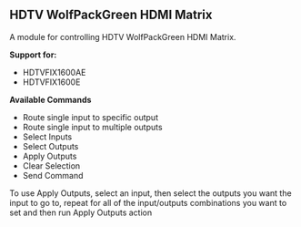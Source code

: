 ## HDTV WolfPackGreen HDMI Matrix

A module for controlling HDTV WolfPackGreen HDMI Matrix.

**Support for:**

- HDTVFIX1600AE
- HDTVFIX1600E

**Available Commands**

- Route single input to specific output
- Route single input to multiple outputs
- Select Inputs
- Select Outputs
- Apply Outputs
- Clear Selection
- Send Command

To use Apply Outputs, select an input, then select the outputs you want the input to go to, repeat for all of the input/outputs combinations you want to set and then run Apply Outputs action

